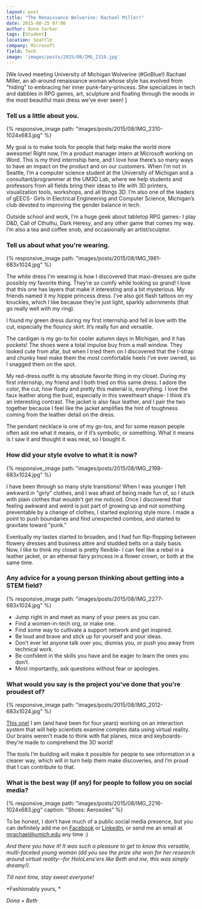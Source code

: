```yaml
---
layout: post
title: "The Renaissance Wolverine: Rachael Miller!"
date: 2015-08-25 07:00
author: Dona Sarkar
tags: [Student]
location: Seattle
company: Microsoft
field: Tech
image: 'images/posts/2015/08/IMG_2310.jpg'
---
```


[We loved meeting University of Michigan Wolverine (#GoBlue!) Rachael Miller, an all-around renaissance woman whose style has evolved from "hiding" to embracing her inner punk-fairy-princess. She specializes in tech and dabbles in RPG games, art, sculpture and floating through the woods in the most beautiful maxi dress we've ever seen! ]

### Tell us a little about you.

{% responsive_image path: "images/posts/2015/08/IMG_2310-1024x683.jpg" %}

My goal is to make tools for people that help make the world more awesome! Right now, I’m a product manager intern at Microsoft working on Word. This is my third internship here, and I love how there’s so many ways to have an impact on the product and on our customers. When I’m not in Seattle, I’m a computer science student at the University of Michigan and a consultant/programmer at the UM3D Lab, where we help students and professors from all fields bring their ideas to life with 3D printers, visualization tools, workshops, and all things 3D. I’m also one of the leaders of gEECS- Girls in Electrical Engineering and Computer Science, Michigan’s club devoted to improving the gender balance in tech.

Outside school and work, I’m a huge geek about tabletop RPG games- I play D&D, Call of Cthulhu, Dark Heresy, and any other game that comes my way. I’m also a tea and coffee snob, and occasionally an artist/sculptor.

### Tell us about what you're wearing.

{% responsive_image path: "images/posts/2015/08/IMG_1981-683x1024.jpg" %}

The white dress I'm wearing is how I discovered that maxi-dresses are quite possibly my favorite thing. They’re so comfy while looking so grand! I love that this one has layers that make it interesting and a bit mysterious. My friends named it my hippie princess dress. I’ve also got flash tattoos on my knuckles, which I like because they’re just light, sparkly adornments (that go really well with my ring).

I found my green dress during my first internship and fell in love with the cut, especially the flouncy skirt. It’s really fun and versatile.

The cardigan is my go-to for cooler autumn days in Michigan, and it has pockets! The shoes were a total impulse buy from a mall window. They looked cute from afar, but when I tried them on I discovered that the t-strap and chunky heel make them the most comfortable heels I’ve ever owned, so I snagged them on the spot.

My red-dress outfit is my absolute favorite thing in my closet. During my first internship, my friend and I both tried on this same dress. I adore the color, the cut, how floaty and pretty this material is, everything. I love the faux leather along the bust, especially in this sweetheart shape- I think it’s an interesting contrast. The jacket is also faux leather, and I pair the two together because I feel like the jacket amplifies the hint of toughness coming from the leather detail on the dress.

The pendant necklace is one of my go-tos, and for some reason people often ask me what it means, or if it’s symbolic, or something. What it means is I saw it and thought it was neat, so I bought it.

### How did your style evolve to what it is now?

{% responsive_image path: "images/posts/2015/08/IMG_2198-683x1024.jpg"  %}

I have been through so many style transitions! When I was younger I felt awkward in "girly" clothes, and I was afraid of being made fun of, so I stuck with plain clothes that wouldn’t get me noticed. Once I discovered that feeling awkward and weird is just part of growing up and not something preventable by a change of clothes, I started exploring style more. I made a point to push boundaries and find unexpected combos, and started to gravitate toward "punk."

Eventually my tastes started to broaden, and I had fun flip-flopping between flowery dresses and business attire and studded belts on a daily basis. Now, I like to think my closet is pretty flexible- I can feel like a rebel in a leather jacket, or an ethereal fairy princess in a flower crown, or both at the same time.

### Any advice for a young person thinking about getting into a STEM field?

{% responsive_image path: "images/posts/2015/08/IMG_2277-683x1024.jpg" %}

- Jump right in and meet as many of your peers as you can.
- Find a women-in-tech org, or make one.
- Find some way to cultivate a support network and get inspired.
- Be loud and brave and stick up for yourself and your ideas.
- Don’t ever let anyone talk over you, dismiss you, or push you away from technical work.
- Be confident in the skills you have and be eager to learn the ones you don’t.
- Most importantly, ask questions without fear or apologies.

### What would you say is the project you've done that you're proudest of?

{% responsive_image path: "images/posts/2015/08/IMG_2012-683x1024.jpg" %}

[This one!](http://www.eecs.umich.edu/eecs/about/articles/2013/MICWIC_poster_award.html) I am (and have been for four years) working on an interaction system that will help scientists examine complex data using virtual reality. Our brains weren’t made to think with flat planes, mice and keyboards- they’re made to comprehend the 3D world!

The tools I’m building will make it possible for people to see information in a clearer way, which will in turn help them make discoveries, and I’m proud that I can contribute to that.

### What is the best way (if any) for people to follow you on social media?

{% responsive_image path: "images/posts/2015/08/IMG_2216-1024x683.jpg" caption: "Shoes: Aerosoles" %}

To be honest, I don’t have much of a public social media presence, but you can definitely add me on [Facebook](http://facebook.com/rachael.miller.1420) or [LinkedIn](https://www.linkedin.com/pub/rachael-miller/59/18a/315), or send me an email at <mrachael@umich.edu> any time :)

*And there you have it! It was such a pleasure to get to know this versatile, multi-faceted young woman (dd you see the prize she won for her research around virtual reality--for HoloLens'ers like Beth and me, this was simply dreamy!).*

*Till next time, stay sweet everyone!*

*Fashionably yours, *

*Dona + Beth*
